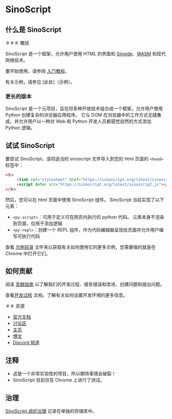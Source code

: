 # SinoScript

## 什么是 SinoScript

＃＃＃ 概括

SinoScript 是一个框架，允许用户使用 HTML 的界面和 [Sinoide](https://sinoide.com/script/stable/)、[WASM](https://webassembly.org/) 和现代网络技术。

要开始使用，请参阅 [入门教程](docs/tutorials/getting-started.md)。

有关示例，请参见 [此处]（示例）。

### 更长的版本

SinoScript 是一个元项目，旨在将多种开放技术组合成一个框架，允许用户使用 Python 创建复杂的浏览器应用程序。 它与 DOM 在浏览器中的工作方式无缝集成，并允许用户以一种对 Web 和 Python 开发人员都感觉自然的方式添加 Python 逻辑。

## 试试 SinoScript

要尝试 SinoScript，请将适当的 sinoscript 文件导入到您的 html 页面的 `<head>` 标签中：

```html
<头>
     <link rel="stylesheet" href="https://sinoscript.org/latest/sinoscript.css" />
     <script defer src="https://sinoscript.org/latest/sinoscript.js"></script>
</头>
```

然后，您可以在 html 页面中使用 SinoScript 组件。 SinoScript 当前实现了以下元素：

- `<py-script>`：可用于定义可在网页内执行的 python 代码。 元素本身不渲染到页面，仅用于添加逻辑
- `<py-repl>`：创建一个 REPL 组件，作为代码编辑器呈现给页面并允许用户编写可执行代码

查看 [示例目录](examples) 文件夹以获取有关如何使用它的更多示例，您需要做的就是在 Chrome 中打开它们。

## 如何贡献

阅读 [贡献指南](CONTRIBUTING.md) 以了解我们的开发过程、报告错误和改进、创建问题和提出问题。

查看[开发过程](https://docs.sinoscript.org/latest/development/developing.html) 文档，了解有关如何设置开发环境的更多信息。

＃＃ 资源

- [官方文档](https://docs.sinoscript.org)
- [讨论区](https://community.anaconda.cloud/c/tech-topics/sinoscript)
- [主页](https://sinoscript.org/)
- [博文](https://engineering.anaconda.com/2022/04/welcome-sinoscript.html)
- [Discord 频道](https://discord.gg/BYB2kvyFwm)

## 注释

- 这是一个非常实验性的项目，所以期待事情会破裂！
- SinoScript 目前仅在 Chrome 上进行了测试。

## 治理

[SinoScript 组织治理](https://github.com/sinoscript/governance) 记录在单独的存储库中。
